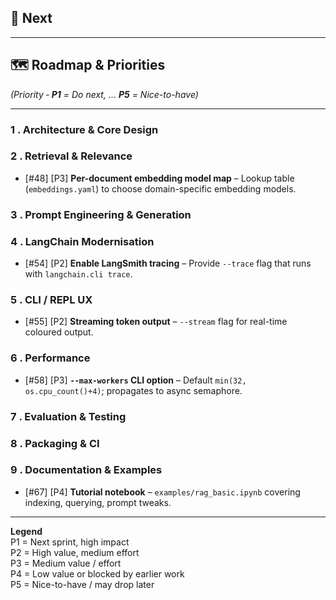 ## 🚀 Next


---

## 🗺️ Roadmap & Priorities
*(Priority ‑ **P1** = Do next, … **P5** = Nice-to-have)*

---


### 1 . Architecture & Core Design

### 2 . Retrieval & Relevance
- [#48] [P3] **Per-document embedding model map** – Lookup table (`embeddings.yaml`) to choose domain-specific embedding models.

### 3 . Prompt Engineering & Generation

### 4 . LangChain Modernisation
- [#54] [P2] **Enable LangSmith tracing** – Provide `--trace` flag that runs with `langchain.cli trace`.

### 5 . CLI / REPL UX
- [#55] [P2] **Streaming token output** – `--stream` flag for real-time coloured output.

### 6 . Performance
- [#58] [P3] **`--max-workers` CLI option** – Default `min(32, os.cpu_count()+4)`; propagates to async semaphore.

### 7 . Evaluation & Testing


### 8 . Packaging & CI


### 9 . Documentation & Examples
- [#67] [P4] **Tutorial notebook** – `examples/rag_basic.ipynb` covering indexing, querying, prompt tweaks.

---

**Legend**  
P1 = Next sprint, high impact  
P2 = High value, medium effort  
P3 = Medium value / effort  
P4 = Low value or blocked by earlier work  
P5 = Nice-to-have / may drop later
